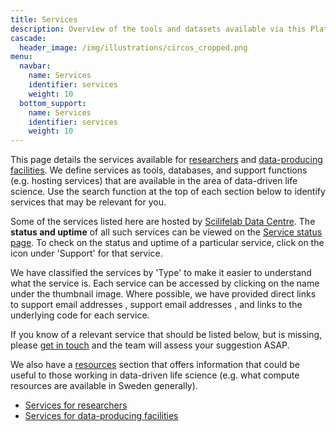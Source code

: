 ```yaml
---
title: Services
description: Overview of the tools and datasets available via this Platform.
cascade:
  header_image: /img/illustrations/circos_cropped.png
menu:
  navbar:
    name: Services
    identifier: services
    weight: 10
  bottom_support:
    name: Services
    identifier: services
    weight: 10
---
```


This page details the services available for [researchers](#for-researchers) and [data-producing facilities](#for-facilities). We define services as tools, databases, and support functions (e.g. hosting services) that are available in the area of data-driven life science. Use the search function at the top of each section below to identify services that may be relevant for you.

Some of the services listed here are hosted by [Scilifelab Data Centre](https://data.scilifelab.se/about/). The **status and uptime** of all such services can be viewed on the [Service status page](https://status.dc.scilifelab.se). To check on the status and uptime of a particular service, click on the <i class="bi-hdd-rack"></i> icon under 'Support' for that service.

We have classified the services by 'Type' to make it easier to understand what the service is. Each service can be accessed by clicking on the name under the thumbnail image. Where possible, we have provided direct links to support email addresses <i class="bi bi-envelope-fill"></i>, support email addresses <i class="bi bi-globe"></i>, and links to the underlying code <i class="bi bi-github"></i> for each service.

If you know of a relevant service that should be listed below, but is missing, please [get in touch](/contact/) and the team will assess your suggestion ASAP.

We also have a [resources](/resources/) section that offers information that could be useful to those working in data-driven life science (e.g. what compute resources are available in Sweden generally).

<ul>
  <li><a href="#for-researchers">Services for researchers <i class="bi bi-arrow-down-square-fill"></i></a></li>
  <li><a href="#for-facilities">Services for data-producing facilities <i class="bi bi-arrow-down-square-fill"></i></a></li>
</ul>
